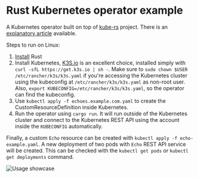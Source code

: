 # Rust Kubernetes operator example

A Kubernetes operator built on top of [kube-rs](https://github.com/clux/kube-rs) project. There is an [explanatory article](https://www.pavel.cool/rust/rust-kubernetes-operators/) available.

Steps to run on Linux:

1. [Install](https://www.rust-lang.org/tools/install) Rust
1. Install Kubernetes, [K3S.io](https://k3s.io/) is an excellent choice, installed simply with `curl -sfL https://get.k3s.io | sh -`. Make sure to `sudo chown $USER /etc/rancher/k3s/k3s.yaml` if you're accessing the Kubernetes cluster using the kubeconfig at `/etc/rancher/k3s/k3s.yaml` as non-root user. Also, `export KUBECONFIG=/etc/rancher/k3s/k3s.yaml`, so the operator can find the kubeconfig.
1. Use `kubectl apply -f echoes.example.com.yaml` to create the CustomResourceDefinition inside Kubernetes.
1. Run the operator using `cargo run`. It will run outside of the Kubernetes cluster and connect to the Kubernetes REST API using the account inside the `KUBECONFIG` automatically.

Finally, a custom `Echo` resource can be created with `kubectl apply -f echo-example.yaml`. A new deployment of two pods with `Echo` REST API service will be created. This can be checked with the `kubectl get pods` or `kubectl get deployments` command.

![Usage showcase](showcase.gif)